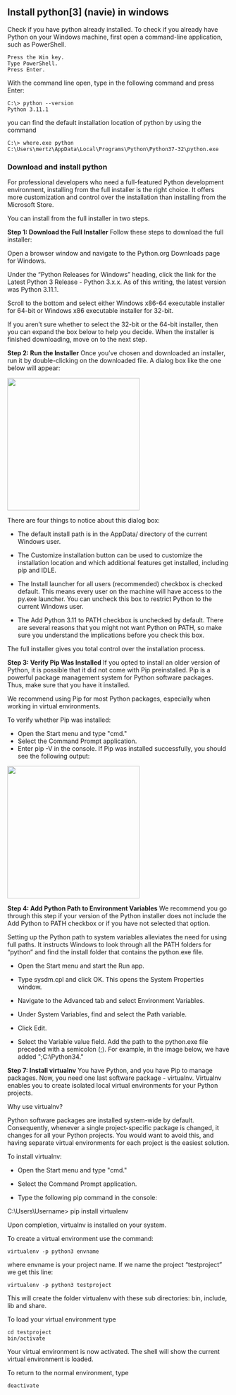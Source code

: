 ## Install python[3] (navie) in windows

Check if you have python already installed. To check if you already have Python on your Windows machine,
first open a command-line application, such as PowerShell.

```
Press the Win key.
Type PowerShell.
Press Enter.
```

With the command line open, type in the following command and press Enter:
```
C:\> python --version
Python 3.11.1
```

you can find the default installation location of python by using the command
```
C:\> where.exe python
C:\Users\mertz\AppData\Local\Programs\Python\Python37-32\python.exe
```
### Download and install python
For professional developers who need a full-featured Python development environment, installing from the full installer is the right choice. It offers more customization and control over the installation than installing from the Microsoft Store.

You can install from the full installer in two steps.

**Step 1: Download the Full Installer**
Follow these steps to download the full installer:

Open a browser window and navigate to the Python.org Downloads page for Windows.

Under the “Python Releases for Windows” heading, click the link for the Latest Python 3 Release - Python 3.x.x. As of this writing, the latest version was Python 3.11.1.

Scroll to the bottom and select either Windows x86-64 executable installer for 64-bit or Windows x86 executable installer for 32-bit.

If you aren’t sure whether to select the 32-bit or the 64-bit installer, then you can expand the box below to help you decide.
When the installer is finished downloading, move on to the next step.

**Step 2: Run the Installer**
Once you’ve chosen and downloaded an installer, run it by double-clicking on the downloaded file. A dialog box like the one below will appear:

<img src="https://files.realpython.com/media/Screen_Shot_2020-07-16_at_11.19.15_AM.6e62bfc6eede.png" width=300 align=center>

There are four things to notice about this dialog box:

* The default install path is in the AppData/ directory of the current Windows user.

* The Customize installation button can be used to customize the installation location and which additional features get installed, including pip and IDLE.

* The Install launcher for all users (recommended) checkbox is checked default. This means every user on the machine will have access to the py.exe launcher. You can uncheck this box to restrict Python to the current Windows user.

* The Add Python 3.11 to PATH checkbox is unchecked by default. There are several reasons that you might not want Python on PATH, so make sure you understand the implications before you check this box.

The full installer gives you total control over the installation process.

**Step 3: Verify Pip Was Installed**
If you opted to install an older version of Python, it is possible that it did not come with Pip preinstalled. Pip is a powerful package management system for Python software packages. Thus, make sure that you have it installed.

We recommend using Pip for most Python packages, especially when working in virtual environments.

To verify whether Pip was installed:

* Open the Start menu and type "cmd."
* Select the Command Prompt application.
* Enter pip -V in the console. If Pip was installed successfully, you should see the following output:

<img src="https://phoenixnap.com/kb/wp-content/uploads/2021/04/verify-pip.png" width=300 align=center>

**Step 4: Add Python Path to Environment Variables**
We recommend you go through this step if your version of the Python installer does not include the Add Python to PATH checkbox or if you have not selected that option.

Setting up the Python path to system variables alleviates the need for using full paths. It instructs Windows to look through all the PATH folders for “python” and find the install folder that contains the python.exe file.

* Open the Start menu and start the Run app.

* Type sysdm.cpl and click OK. This opens the System Properties window.

* Navigate to the Advanced tab and select Environment Variables.

* Under System Variables, find and select the Path variable.

* Click Edit.

* Select the Variable value field. Add the path to the python.exe file preceded with a semicolon (;). For example, in the image below, we have added ";C:\Python34."

**Step 7: Install virtualnv**
You have Python, and you have Pip to manage packages. Now, you need one last software package - virtualnv. Virtualnv enables you to create isolated local virtual environments for your Python projects.

Why use virtualnv?

Python software packages are installed system-wide by default. Consequently, whenever a single project-specific package is changed, it changes for all your Python projects. You would want to avoid this, and having separate virtual environments for each project is the easiest solution.

To install virtualnv:

* Open the Start menu and type "cmd."

* Select the Command Prompt application.

* Type the following pip command in the console:

C:\Users\Username> pip install virtualenv

Upon completion, virtualnv is installed on your system.

To create a virtual environment use the command:
```
virtualenv -p python3 envname
```
where envname is your project name. If we name the project “testproject” we get this line:
```
virtualenv -p python3 testproject
```
This will create the folder virtualenv with these sub directories: bin, include, lib and share.

To load your virtual environment type
```
cd testproject
bin/activate
```
Your virtual environment is now activated.
The shell will show the current virtual environment is loaded.

To return to the normal environment, type
```
deactivate
```
